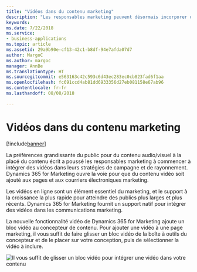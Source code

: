 ```yaml
---
title: "Vidéos dans du contenu marketing"
description: "Les responsables marketing peuvent désormais incorporer des vidéos dans des messages électroniques ou des pages marketing."
keywords: 
ms.date: 7/22/2018
ms.service:
- business-applications
ms.topic: article
ms.assetid: 29a9b90e-cf13-42c1-b8df-94e7afda07d7
author: MargoC
ms.author: margoc
manager: AnnBe
ms.translationtype: HT
ms.sourcegitcommit: e563163c42c593c6d43ec283ec0cb823fad6f1aa
ms.openlocfilehash: fc691ccd4ab81dd6933356d27eb081158e67ab96
ms.contentlocale: fr-fr
ms.lasthandoff: 08/08/2018

---
```


# <a name="videos-in-marketing-content"></a>Vidéos dans du contenu marketing

[!include[banner](../../../includes/banner.md)]

La préférences grandissante du public pour du contenu audio/visuel à la placé du contenu écrit a poussé les responsables marketing à commencer à intégrer des vidéos dans leurs stratégies de campagne et de rayonnement. Dynamics 365 for Marketing ouvre la voie pour que du contenu vidéo soit ajouté aux pages et aux courriers électroniques marketing.

Les vidéos en ligne sont un élément essentiel du marketing, et le support à la croissance la plus rapide pour atteindre des publics plus larges et plus récents. Dynamics 365 for Marketing fournit un support natif pour intégrer des vidéos dans les communications marketing.

La nouvelle fonctionnalité vidéo de Dynamics 365 for Marketing ajoute un bloc vidéo au concepteur de contenu. Pour ajouter une vidéo à une page marketing, il vous suffit de faire glisser un bloc vidéo de la boîte à outils du concepteur et de le placer sur votre conception, puis de sélectionner la vidéo à inclure.

![Il vous suffit de glisser un bloc vidéo pour intégrer une vidéo dans votre contenu](media/VideoMarketing.png "Il vous suffit de glisser un bloc vidéo pour intégrer une vidéo dans votre contenu")

<!--
### Who uses this feature
Marketers, marketing managers, and content designers
### Setup required
Administrators can easily set up and configure the feature in the app settings.
-->

